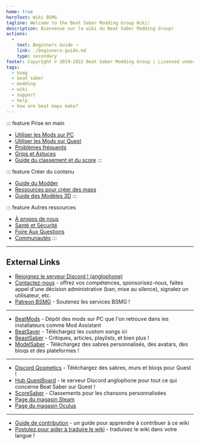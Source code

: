 ```yaml
---
home: true
heroText: Wiki BSMG
tagline: Welcome to the Beat Saber Modding Group Wiki!
description: Bienvenue sur le wiki du Beat Saber Modding Group!
actions:
  - 
    text: Beginners Guide →
    link: ./beginners-guide.md
    type: secondary
footer: Copyright © 2019-2022 Beat Saber Modding Group | Licensed under CC BY-NC-SA 4.0
tags:
  - bsmg
  - beat saber
  - modding
  - wiki
  - support
  - help
  - how are beat maps make?
---
```


<!-- markdownlint-disable MD041 -->
<!-- markdownlint-disable MD033 -->
<div class='features'>

::: feature Prise en main
* [Utiliser les Mods sur PC](./pc-modding.md)
* [Utiliser les Mods sur Quest](./quest-modding.md)
* [Problèmes fréquents](./support/)
* [Grips et Astuces](./grips-and-tricks.md)
* [Guide du classement et du score](./ranking-guide.md)
:::

::: feature Créer du contenu
* [Guide du Modder](/fr/modding/)
* [Ressources pour créer des maps](/fr/mapping/)
* [Guide des Modèles 3D](/fr/models/)
:::

::: feature Autres ressources
* [À propos de nous](/fr/about/)
* [Santé et Sécurité](./health-and-safety.md)
* [Foire Aux Questions](/fr/faq/)
* [Communautés](/fr/communities/)
:::

</div>

---

<h2 class='noborder'>External Links</h2>
<!-- markdownlint-enable MD033 -->

* [Rejoignez le serveur Discord ! (anglophone)](https://discord.gg/beatsabermods)
* [Contactez-nous](https://bsmg.dev/contact) - offrez vos compétences, sponsorisez-nous, faites appel d'une décision administrative (ban, mise au silence), signalez un utilisateur, etc.
* [Patreon BSMG](https://www.patreon.com/beatsabermods) - Soutenez les services BSMG !

---

* [BeatMods](https://beatmods.com) - Dépôt des mods sur PC que l'on retrouve dans les installateurs comme Mod Assistant
* [BeatSaver](https://beatsaver.com/) - Téléchargez les custom songs ici
* [BeastSaber](https://bsaber.com/) - Critiques, articles, playlists, et bien plus !
* [ModelSaber](https://modelsaber.com/) - Téléchargez des sabres personnalisés, des avatars, des bloqs et des plateformes !

---

* [Discord Qosmetics](https://discord.gg/qosmetics) - Téléchargez des sabres, murs et bloqs pour Quest !
* [Hub QuestBoard](https://discord.gg/d6DyW9v) - le serveur Discord anglophone pour tout ce qui concerne Beat Saber sur Quest !
* [ScoreSaber](https://scoresaber.com/) - Classements pour les chansons personnalisées
* [Page du magasin Steam](https://store.steampowered.com/app/620980/Beat_Saber/)
* [Page du magasin Oculus](https://www.oculus.com/experiences/rift/1304877726278670/)

---

* [Guide de contribution](https://docs.google.com/document/d/1r6IP6l3uo8rc__GxfLkpaToxheeXotdYaKEj3oWB2js/edit?usp=sharing) - un guide pour apprendre à contribuer à ce wiki
* [Postulez pour aider à traduire le wiki](https://forms.gle/e3BqA3poMjESARe76) - traduisez le wiki dans votre langue !
